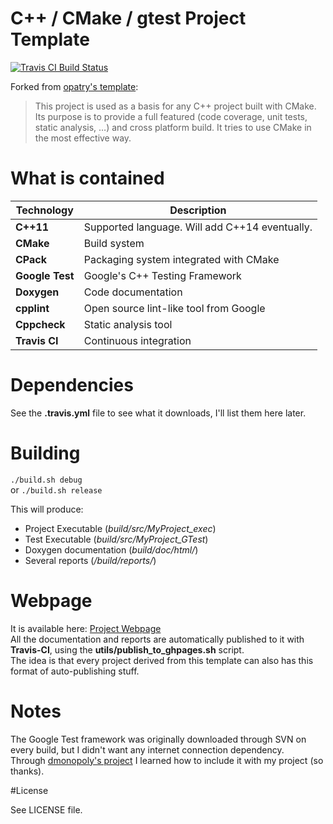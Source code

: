 # C++ / CMake / gtest Project Template
[![Travis CI Build Status](https://travis-ci.org/CaioIcy/cpp-cmake-template.svg?branch=master)](https://travis-ci.org/CaioIcy/cpp-cmake-template)

Forked from [opatry's template]:
> This project is used as a basis for any C++ project built with CMake. Its purpose is to provide a full featured (code coverage, unit tests, static analysis, …) and cross platform build. It tries to use CMake in the most effective way.

# What is contained

Technology     | Description
---------------|----------
**C++11**      | Supported language. Will add C++14 eventually.
**CMake**      | Build system
**CPack**      | Packaging system integrated with CMake
**Google Test**| Google's C++ Testing Framework
**Doxygen**    | Code documentation
**cpplint**    | Open source lint-like tool from Google
**Cppcheck**   | Static analysis tool
**Travis CI**  | Continuous integration

# Dependencies

See the **.travis.yml** file to see what it downloads, I'll list them here later.

# Building

 `./build.sh debug`   
 or
 `./build.sh release`
 
This will produce:
- Project Executable (_build/src/MyProject_exec_)
- Test Executable (_build/src/MyProject_GTest_)
- Doxygen documentation (_build/doc/html/_)
- Several reports (_/build/reports/_)

# Webpage

It is available here: [Project Webpage]  
All the documentation and reports are automatically published to it with **Travis-CI**, using the **utils/publish_to_ghpages.sh** script.  
The idea is that every project derived from this template can also has this format of auto-publishing stuff.

# Notes

The Google Test framework was originally downloaded through SVN on every build, but I didn't want any internet connection dependency.  
Through [dmonopoly's project] I learned how to include it with my project (so thanks).

#License

See LICENSE file.

[Project Webpage]:https://caioicy.github.io/cpp-cmake-template/
[opatry's template]:https://github.com/opatry/cpp-cmake-template
[dmonopoly's project]:https://github.com/dmonopoly/gtest-cmake-example
